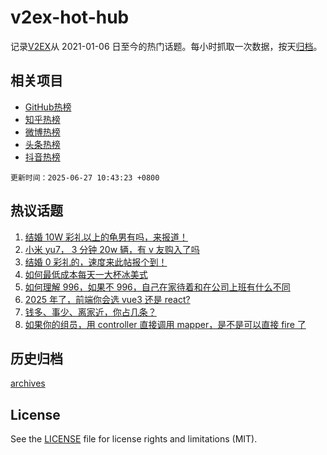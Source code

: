 # v2ex-hot-hub

 记录[V2EX](https://www.v2ex.com/)从 2021-01-06 日至今的热门话题。每小时抓取一次数据，按天[归档](archives)。
 
 ## 相关项目

- [GitHub热榜](https://github.com/lonnyzhang423/github-hot-hub)
- [知乎热榜](https://github.com/lonnyzhang423/zhihu-hot-hub)
- [微博热榜](https://github.com/lonnyzhang423/weibo-hot-hub)
- [头条热榜](https://github.com/lonnyzhang423/toutiao-hot-hub)
- [抖音热榜](https://github.com/lonnyzhang423/douyin-hot-hub)


 `更新时间：2025-06-27 10:43:23 +0800`

## 热议话题

1. [结婚 10W 彩礼以上的龟男有吗，来报道！](https://www.v2ex.com/t/1141228)
1. [小米 yu7， 3 分钟 20w 辆，有 v 友购入了吗](https://www.v2ex.com/t/1141347)
1. [结婚 0 彩礼的，速度来此帖报个到！](https://www.v2ex.com/t/1141145)
1. [如何最低成本每天一大杯冰美式](https://www.v2ex.com/t/1141183)
1. [如何理解 996，如果不 996，自己在家待着和在公司上班有什么不同](https://www.v2ex.com/t/1141223)
1. [2025 年了，前端你会选 vue3 还是 react?](https://www.v2ex.com/t/1141142)
1. [钱多、事少、离家近，你占几条？](https://www.v2ex.com/t/1141248)
1. [如果你的组员，用 controller 直接调用 mapper，是不是可以直接 fire 了](https://www.v2ex.com/t/1141353)

## 历史归档

[archives](archives)

## License

See the [LICENSE](LICENSE) file for license rights and limitations (MIT).

